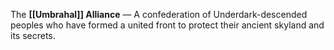 The **[[Umbrahal]] Alliance** — A confederation of Underdark-descended peoples who have formed a united front to protect their ancient skyland and its secrets.